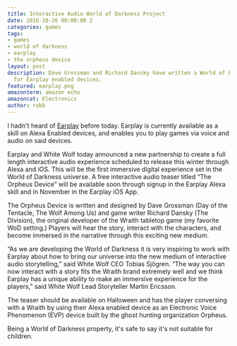 ```yaml
---
title: Interactive Audio World of Darkness Project
date: 2016-10-26 00:00:00 Z
categories: games
tags:
- games
- world of darkness
- earplay
- the orpheus device
layout: post
description: Dave Grossman and Richard Dansky have written a World of Darkness game
  for Earplay enabled devices.
featured: earplay.png
amazonterm: amazon echo
amazoncat: Electronics
author: robk
---
```


I hadn't heard of [Earplay](http://ear-play.com) before today. Earplay is currently available as a skill on Alexa Enabled devices, and enables you to play games via voice and audio on said devices.

Earplay and White Wolf today announced a new partnership to create a full length interactive audio experience scheduled to release this winter through Alexa and iOS. This will be the first immersive digital experience set in the World of Darkness universe. A free interactive audio teaser titled “The Orpheus Device” will be available soon through signup in the Earplay Alexa skill and in November in the Earplay iOS App.

The Orpheus Device is written and designed by Dave Grossman (Day of the Tentacle, The Wolf Among Us) and game writer Richard Dansky (The Division), the original developer of the Wraith tabletop game (my favorite WoD setting.) Players will hear the story, interact with the characters, and become immersed in the narrative through this exciting new medium.

“As we are developing the World of Darkness it is very inspiring to work with Earplay about how to bring our universe into the new medium of interactive audio storytelling,” said White Wolf CEO Tobias Sjögren. “The way you can now interact with a story fits the Wraith brand extremely well and we think Earplay has a unique ability to make an immersive experience for the players,” said White Wolf Lead Storyteller Martin Ericsson.

The teaser should be available on Halloween and has the player conversing with a Wraith by using their Alexa enabled device as an Electronic Voice Phenomenon (EVP) device built by the ghost hunting organization Orpheus.

Being a World of Darkness property, it's safe to say it's not suitable for children.
